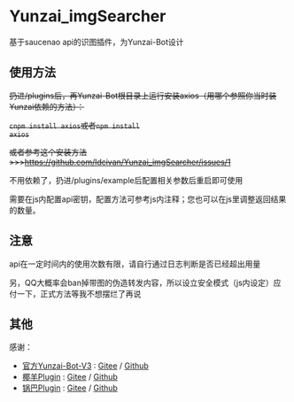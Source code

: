# Yunzai_imgSearcher
基于saucenao api的识图插件，为Yunzai-Bot设计

## 使用方法
<del>扔进/plugins后，再Yunzai-Bot根目录上运行安装axios（用哪个参照你当时装Yunzai依赖的方法）：</del>

<del><code>cnpm install axios</code>或者<code>npm install axios</code></del>

<del>或者参考这个安装方法>>>https://github.com/ldcivan/Yunzai_imgSearcher/issues/1</del>

不用依赖了，扔进/plugins/example后配置相关参数后重启即可使用

需要在js内配置api密钥，配置方法可参考js内注释；您也可以在js里调整返回结果的数量。

## 注意
api在一定时间内的使用次数有限，请自行通过日志判断是否已经超出用量

另，QQ大概率会ban掉带图的伪造转发内容，所以设立安全模式（js内设定）应付一下，正式方法等我不想摆烂了再说

## 其他
感谢：

* [官方Yunzai-Bot-V3](https://github.com/Le-niao/Yunzai-Bot) : [Gitee](https://gitee.com/Le-niao/Yunzai-Bot)
  / [Github](https://github.com/Le-niao/Yunzai-Bot)
* [椰羊Plugin](https://github.com/yeyang52/yenai-plugin) : [Gitee](https://gitee.com/yeyang52/yenai-plugin)
  / [Github](https://github.com/yeyang52/yenai-plugin)
* [锅巴Plugin](https://github.com/guoba-yunzai/guoba-plugin) : [Gitee](https://gitee.com/guoba-yunzai/guoba-plugin)
  / [Github](https://github.com/guoba-yunzai/guoba-plugin)
